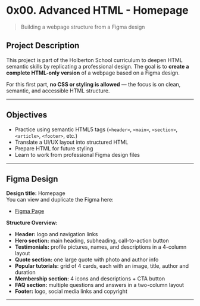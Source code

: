 # 0x00. Advanced HTML - Homepage

> Building a webpage structure from a Figma design

## Project Description

This project is part of the Holberton School curriculum to deepen HTML semantic skills by replicating a professional design. The goal is to **create a complete HTML-only version** of a webpage based on a Figma design.

For this first part, **no CSS or styling is allowed** — the focus is on clean, semantic, and accessible HTML structure.

---

## Objectives

- Practice using semantic HTML5 tags (`<header>`, `<main>`, `<section>`, `<article>`, `<footer>`, etc.)
- Translate a UI/UX layout into structured HTML
- Prepare HTML for future styling
- Learn to work from professional Figma design files

---

## Figma Design

**Design title:** Homepage  
You can view and duplicate the Figma here:  
- [Figma Page](https://www.figma.com/design/jBBj3IknaWlZmGS2bjP46G/Homepage--Copia-?node-id=0-1&m=dev&t=mwsun6BEtckfVrHr-1)

**Structure Overview:**
- **Header:** logo and navigation links
- **Hero section:** main heading, subheading, call-to-action button
- **Testimonials:** profile pictures, names, and descriptions in a 4-column layout
- **Quote section:** one large quote with photo and author info
- **Popular tutorials:** grid of 4 cards, each with an image, title, author and duration
- **Membership section:** 4 icons and descriptions + CTA button
- **FAQ section:** multiple questions and answers in a two-column layout
- **Footer:** logo, social media links and copyright

---
